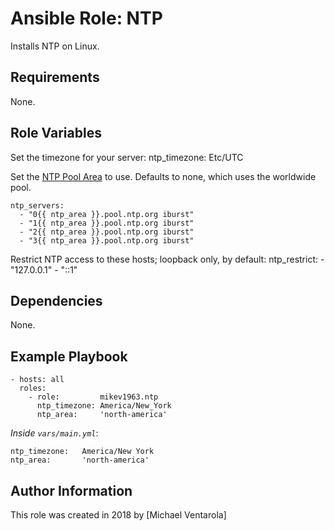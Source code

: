 # Ansible Role: NTP

Installs NTP on Linux.

## Requirements

None.

## Role Variables

Set the timezone for your server:
    ntp_timezone: Etc/UTC


Set the [NTP Pool Area](http://support.ntp.org/bin/view/Servers/NTPPoolServers) to use. Defaults to none, which uses the worldwide pool.

    ntp_servers:
      - "0{{ ntp_area }}.pool.ntp.org iburst"
      - "1{{ ntp_area }}.pool.ntp.org iburst"
      - "2{{ ntp_area }}.pool.ntp.org iburst"
      - "3{{ ntp_area }}.pool.ntp.org iburst"

Restrict NTP access to these hosts; loopback only, by default:
    ntp_restrict:
      - "127.0.0.1"
      - "::1"

## Dependencies

None.

## Example Playbook

    - hosts: all
      roles:
        - role:         mikev1963.ntp
          ntp_timezone: America/New_York
          ntp_area:     'north-america'

*Inside `vars/main.yml`*:

    ntp_timezone:   America/New York
    ntp_area:       'north-america'


## Author Information

This role was created in 2018 by [Michael Ventarola]
